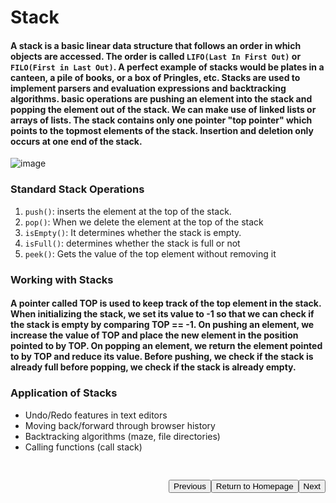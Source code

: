 # Stack

#### A stack is a basic linear data structure that follows an order in which objects are accessed. The order is called `LIFO(Last In First Out)` or `FILO(First in Last Out)`. A perfect example of stacks would be plates in a canteen, a pile of books, or a box of Pringles, etc. Stacks are used to implement parsers and evaluation expressions and backtracking algorithms. basic operations are pushing an element into the stack and popping the element out of the stack. We can make use of linked lists or arrays of lists. The stack contains only one pointer "top pointer" which points to the topmost elements of the stack. Insertion and deletion only occurs at one end of the stack.

![image](https://user-images.githubusercontent.com/72748315/208665818-2c8ed75b-812c-4052-8d48-7d811fc0db0d.png)

### Standard Stack Operations

1. `push()`: inserts the element at the top of the stack.
2. `pop()`: When we delete the element at the top of the stack
3. `isEmpty()`: It determines whether the stack is empty.
4. `isFull()`: determines whether the stack is full or not
5. `peek()`: Gets the value of the top element without removing it

### Working with Stacks

#### A pointer called TOP is used to keep track of the top element in the stack. When initializing the stack, we set its value to -1 so that we can check if the stack is empty by comparing TOP == -1. On pushing an element, we increase the value of TOP and place the new element in the position pointed to by TOP. On popping an element, we return the element pointed to by TOP and reduce its value. Before pushing, we check if the stack is already full before popping, we check if the stack is already empty.

### Application of Stacks

- Undo/Redo features in text editors
- Moving back/forward through browser history
- Backtracking algorithms (maze, file directories)
- Calling functions (call stack)

<a style="float:right; margin-top: 30px"
 href='./Queue.md'>
<button>Next</button>
</a>
<a style="float: right; margin-top:30px"
 href='../../README.md'>
<button>Return to Homepage</button>
</a>
<a style="float:right; margin-top: 30px"
 href='./Circular Linked List.md'>
<button>Previous</button>
</a>
